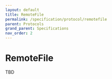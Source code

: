 ```yaml
---
layout: default
title: RemoteFile
permalink: /specification/protocol/remotefile
parent: Protocols
grand_parent: Specifications
nav_order: 2
---
```


# RemoteFile

TBD